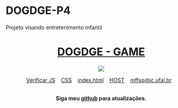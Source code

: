 # DOGDGE-P4
Projeto visando entretenimento infantil


<div align="center">
	<h1>
	<a href = "https://github.com/mffdsp/DOGDGE-P4">
	 DOGDGE - GAME
	</a> 
	</h1>
</div>
<div align="center">
	<a href="//www.google.com"><img src="https://static.wixstatic.com/media/0815e3_cf64e30eb89f4fbda7b90d2608ebfce9~mv2.jpg" class="media-object  img-responsive img-thumbnail"></a>
<br>
</div>

<p align="center">
	<a href="https://github.com/mffdsp/WEB_PROJECT_P3/tree/master/js">Verificar JS</a>&nbsp;&nbsp;&nbsp;
	<a href="https://github.com/mffdsp/WEB_PROJECT_P3/blob/master/main.css">CSS</a>&nbsp;&nbsp;&nbsp;
	<a href="https://github.com/mffdsp/WEB_PROJECT_P3/blob/master/index.html">index.html</a>&nbsp;&nbsp;&nbsp;
	<a href="https://js-health.firebaseapp.com/">HOST</a>&nbsp;&nbsp;&nbsp;
	<a href="mailto:mffsp@ic.ufal.br" >mffsp@ic.ufal.br</a>&nbsp;&nbsp;&nbsp;
	
</p>

<br>

<div align="center">
	<b>Siga meu <a href="https://github.com/mffdsp"> github</a> para atualizações.</b>
</div>

